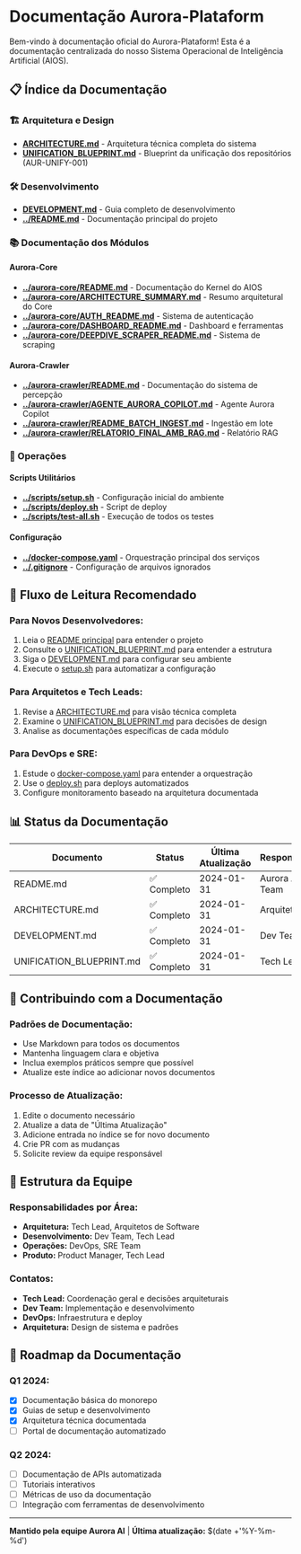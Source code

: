# Documentação Aurora-Plataform

Bem-vindo à documentação oficial do Aurora-Plataform! Esta é a documentação centralizada do nosso Sistema Operacional de Inteligência Artificial (AIOS).

## 📋 Índice da Documentação

### 🏗️ Arquitetura e Design
- **[ARCHITECTURE.md](ARCHITECTURE.md)** - Arquitetura técnica completa do sistema
- **[UNIFICATION_BLUEPRINT.md](UNIFICATION_BLUEPRINT.md)** - Blueprint da unificação dos repositórios (AUR-UNIFY-001)

### 🛠️ Desenvolvimento
- **[DEVELOPMENT.md](DEVELOPMENT.md)** - Guia completo de desenvolvimento
- **[../README.md](../README.md)** - Documentação principal do projeto

### 📚 Documentação dos Módulos

#### Aurora-Core
- **[../aurora-core/README.md](../aurora-core/README.md)** - Documentação do Kernel do AIOS
- **[../aurora-core/ARCHITECTURE_SUMMARY.md](../aurora-core/ARCHITECTURE_SUMMARY.md)** - Resumo arquitetural do Core
- **[../aurora-core/AUTH_README.md](../aurora-core/AUTH_README.md)** - Sistema de autenticação
- **[../aurora-core/DASHBOARD_README.md](../aurora-core/DASHBOARD_README.md)** - Dashboard e ferramentas
- **[../aurora-core/DEEPDIVE_SCRAPER_README.md](../aurora-core/DEEPDIVE_SCRAPER_README.md)** - Sistema de scraping

#### Aurora-Crawler
- **[../aurora-crawler/README.md](../aurora-crawler/README.md)** - Documentação do sistema de percepção
- **[../aurora-crawler/AGENTE_AURORA_COPILOT.md](../aurora-crawler/AGENTE_AURORA_COPILOT.md)** - Agente Aurora Copilot
- **[../aurora-crawler/README_BATCH_INGEST.md](../aurora-crawler/README_BATCH_INGEST.md)** - Ingestão em lote
- **[../aurora-crawler/RELATORIO_FINAL_AMB_RAG.md](../aurora-crawler/RELATORIO_FINAL_AMB_RAG.md)** - Relatório RAG

### 🚀 Operações

#### Scripts Utilitários
- **[../scripts/setup.sh](../scripts/setup.sh)** - Configuração inicial do ambiente
- **[../scripts/deploy.sh](../scripts/deploy.sh)** - Script de deploy
- **[../scripts/test-all.sh](../scripts/test-all.sh)** - Execução de todos os testes

#### Configuração
- **[../docker-compose.yaml](../docker-compose.yaml)** - Orquestração principal dos serviços
- **[../.gitignore](../.gitignore)** - Configuração de arquivos ignorados

## 🎯 Fluxo de Leitura Recomendado

### Para Novos Desenvolvedores:
1. Leia o [README principal](../README.md) para entender o projeto
2. Consulte o [UNIFICATION_BLUEPRINT.md](UNIFICATION_BLUEPRINT.md) para entender a estrutura
3. Siga o [DEVELOPMENT.md](DEVELOPMENT.md) para configurar seu ambiente
4. Execute o [setup.sh](../scripts/setup.sh) para automatizar a configuração

### Para Arquitetos e Tech Leads:
1. Revise a [ARCHITECTURE.md](ARCHITECTURE.md) para visão técnica completa
2. Examine o [UNIFICATION_BLUEPRINT.md](UNIFICATION_BLUEPRINT.md) para decisões de design
3. Analise as documentações específicas de cada módulo

### Para DevOps e SRE:
1. Estude o [docker-compose.yaml](../docker-compose.yaml) para entender a orquestração
2. Use o [deploy.sh](../scripts/deploy.sh) para deploys automatizados
3. Configure monitoramento baseado na arquitetura documentada

## 📊 Status da Documentação

| Documento | Status | Última Atualização | Responsável |
|-----------|--------|-------------------|-------------|
| README.md | ✅ Completo | 2024-01-31 | Aurora AI Team |
| ARCHITECTURE.md | ✅ Completo | 2024-01-31 | Arquitetura |
| DEVELOPMENT.md | ✅ Completo | 2024-01-31 | Dev Team |
| UNIFICATION_BLUEPRINT.md | ✅ Completo | 2024-01-31 | Tech Lead |

## 🔄 Contribuindo com a Documentação

### Padrões de Documentação:
- Use Markdown para todos os documentos
- Mantenha linguagem clara e objetiva
- Inclua exemplos práticos sempre que possível
- Atualize este índice ao adicionar novos documentos

### Processo de Atualização:
1. Edite o documento necessário
2. Atualize a data de "Última Atualização"
3. Adicione entrada no índice se for novo documento
4. Crie PR com as mudanças
5. Solicite review da equipe responsável

## 🏢 Estrutura da Equipe

### Responsabilidades por Área:
- **Arquitetura:** Tech Lead, Arquitetos de Software
- **Desenvolvimento:** Dev Team, Tech Lead
- **Operações:** DevOps, SRE Team
- **Produto:** Product Manager, Tech Lead

### Contatos:
- **Tech Lead:** Coordenação geral e decisões arquiteturais
- **Dev Team:** Implementação e desenvolvimento
- **DevOps:** Infraestrutura e deploy
- **Arquitetura:** Design de sistema e padrões

## 📅 Roadmap da Documentação

### Q1 2024:
- [x] Documentação básica do monorepo
- [x] Guias de setup e desenvolvimento
- [x] Arquitetura técnica documentada
- [ ] Portal de documentação automatizado

### Q2 2024:
- [ ] Documentação de APIs automatizada
- [ ] Tutoriais interativos
- [ ] Métricas de uso da documentação
- [ ] Integração com ferramentas de desenvolvimento

---

**Mantido pela equipe Aurora AI** | **Última atualização:** $(date +'%Y-%m-%d')